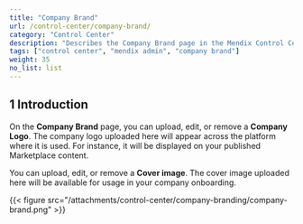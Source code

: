 ```yaml
---
title: "Company Brand"
url: /control-center/company-brand/
category: "Control Center"
description: "Describes the Company Brand page in the Mendix Control Center."
tags: ["control center", "mendix admin", "company brand"]
weight: 35
no_list: list
---
```


## 1 Introduction

On the **Company Brand** page, you can upload, edit, or remove a **Company Logo**. The company logo uploaded here will appear across the platform where it is used. For instance, it will be displayed on your published Marketplace content.

You can upload, edit, or remove a **Cover image**. The cover image uploaded here will be available for usage in your company onboarding.

{{< figure src="/attachments/control-center/company-branding/company-brand.png" >}}
